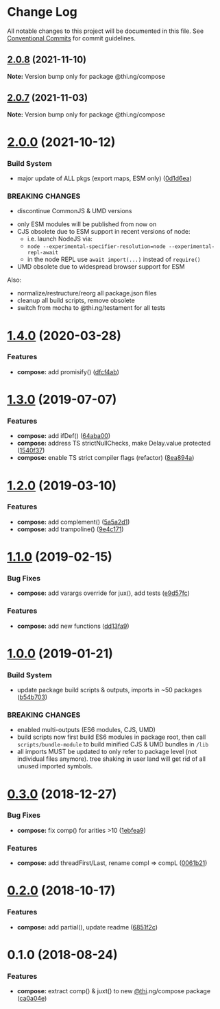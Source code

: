 # Change Log

All notable changes to this project will be documented in this file.
See [Conventional Commits](https://conventionalcommits.org) for commit guidelines.

## [2.0.8](https://github.com/thi-ng/umbrella/compare/@thi.ng/compose@2.0.7...@thi.ng/compose@2.0.8) (2021-11-10)

**Note:** Version bump only for package @thi.ng/compose





## [2.0.7](https://github.com/thi-ng/umbrella/compare/@thi.ng/compose@2.0.6...@thi.ng/compose@2.0.7) (2021-11-03)

**Note:** Version bump only for package @thi.ng/compose





# [2.0.0](https://github.com/thi-ng/umbrella/compare/@thi.ng/compose@1.4.36...@thi.ng/compose@2.0.0) (2021-10-12)


### Build System

* major update of ALL pkgs (export maps, ESM only) ([0d1d6ea](https://github.com/thi-ng/umbrella/commit/0d1d6ea9fab2a645d6c5f2bf2591459b939c09b6))


### BREAKING CHANGES

* discontinue CommonJS & UMD versions

- only ESM modules will be published from now on
- CJS obsolete due to ESM support in recent versions of node:
  - i.e. launch NodeJS via:
  - `node --experimental-specifier-resolution=node --experimental-repl-await`
  - in the node REPL use `await import(...)` instead of `require()`
- UMD obsolete due to widespread browser support for ESM

Also:
- normalize/restructure/reorg all package.json files
- cleanup all build scripts, remove obsolete
- switch from mocha to @thi.ng/testament for all tests






#  [1.4.0](https://github.com/thi-ng/umbrella/compare/@thi.ng/compose@1.3.12...@thi.ng/compose@1.4.0) (2020-03-28)

###  Features

- **compose:** add promisify() ([dfcf4ab](https://github.com/thi-ng/umbrella/commit/dfcf4ab7333b25c4332f783d124d86de058feceb))

#  [1.3.0](https://github.com/thi-ng/umbrella/compare/@thi.ng/compose@1.2.5...@thi.ng/compose@1.3.0) (2019-07-07)

###  Features

- **compose:** add ifDef() ([64aba00](https://github.com/thi-ng/umbrella/commit/64aba00))
- **compose:** address TS strictNullChecks, make Delay.value protected ([1540f37](https://github.com/thi-ng/umbrella/commit/1540f37))
- **compose:** enable TS strict compiler flags (refactor) ([8ea894a](https://github.com/thi-ng/umbrella/commit/8ea894a))

#  [1.2.0](https://github.com/thi-ng/umbrella/compare/@thi.ng/compose@1.1.2...@thi.ng/compose@1.2.0) (2019-03-10)

###  Features

- **compose:** add complement() ([5a5a2d1](https://github.com/thi-ng/umbrella/commit/5a5a2d1))
- **compose:** add trampoline() ([9e4c171](https://github.com/thi-ng/umbrella/commit/9e4c171))

#  [1.1.0](https://github.com/thi-ng/umbrella/compare/@thi.ng/compose@1.0.2...@thi.ng/compose@1.1.0) (2019-02-15)

###  Bug Fixes

- **compose:** add varargs override for jux(),  add tests ([e9d57fc](https://github.com/thi-ng/umbrella/commit/e9d57fc))

###  Features

- **compose:** add new functions ([dd13fa9](https://github.com/thi-ng/umbrella/commit/dd13fa9))

#  [1.0.0](https://github.com/thi-ng/umbrella/compare/@thi.ng/compose@0.3.0...@thi.ng/compose@1.0.0) (2019-01-21)

###  Build System

- update package build scripts & outputs, imports in ~50 packages ([b54b703](https://github.com/thi-ng/umbrella/commit/b54b703))

###  BREAKING CHANGES

- enabled multi-outputs (ES6 modules, CJS, UMD)
- build scripts now first build ES6 modules in package root, then call   `scripts/bundle-module` to build minified CJS & UMD bundles in `/lib`
- all imports MUST be updated to only refer to package level   (not individual files anymore). tree shaking in user land will get rid of   all unused imported symbols.

#  [0.3.0](https://github.com/thi-ng/umbrella/compare/@thi.ng/compose@0.2.2...@thi.ng/compose@0.3.0) (2018-12-27)

###  Bug Fixes

- **compose:** fix comp() for arities >10 ([1ebfea9](https://github.com/thi-ng/umbrella/commit/1ebfea9))

###  Features

- **compose:** add threadFirst/Last, rename compI => compL ([0061b21](https://github.com/thi-ng/umbrella/commit/0061b21))

#  [0.2.0](https://github.com/thi-ng/umbrella/compare/@thi.ng/compose@0.1.4...@thi.ng/compose@0.2.0) (2018-10-17)

###  Features

- **compose:** add partial(), update readme ([6851f2c](https://github.com/thi-ng/umbrella/commit/6851f2c))

#  0.1.0 (2018-08-24)

###  Features

- **compose:** extract comp() & juxt() to new [@thi](https://github.com/thi).ng/compose package ([ca0a04e](https://github.com/thi-ng/umbrella/commit/ca0a04e))
